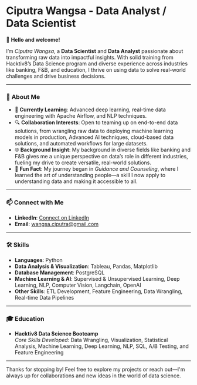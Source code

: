 # **Ciputra Wangsa - Data Analyst / Data Scientist**

👋 **Hello and welcome!**

I’m *Ciputra Wangsa*, a **Data Scientist** and **Data Analyst** passionate about transforming raw data into impactful insights. With solid training from Hacktiv8’s Data Science program and diverse experience across industries like banking, F&B, and education, I thrive on using data to solve real-world challenges and drive business decisions.

---

### 🚀 **About Me**

- 🌱 **Currently Learning**: Advanced deep learning, real-time data engineering with Apache Airflow, and NLP techniques.
- 🔍 **Collaboration Interests**: Open to teaming up on end-to-end data solutions, from wrangling raw data to deploying machine learning models in production, Advanced AI techniques, cloud-based data solutions, and automated workflows for large datasets.
- 🌐 **Background Insight**: My background in diverse fields like banking and F&B gives me a unique perspective on data’s role in different industries, fueling my drive to create versatile, real-world solutions. 
- 🎉 **Fun Fact**: My journey began in *Guidance and Counseling*, where I learned the art of understanding people—a skill I now apply to understanding data and making it accessible to all.

---

### 📫 **Connect with Me**

- **LinkedIn**: [Connect on LinkedIn](https://www.linkedin.com/in/ciputra-wangsa/)
- **Email**: wangsa.ciputra@gmail.com

---

### 🛠 **Skills**

- **Languages**: Python  
- **Data Analysis & Visualization**: Tableau, Pandas, Matplotlib  
- **Database Management**: PostgreSQL  
- **Machine Learning & AI**: Supervised & Unsupervised Learning, Deep Learning, NLP, Computer Vision, Langchain, OpenAI  
- **Other Skills**: ETL Development, Feature Engineering, Data Wrangling, Real-time Data Pipelines

---

### 🎓 **Education**

- **Hacktiv8 Data Science Bootcamp**  
  *Core Skills Developed*: Data Wrangling, Visualization, Statistical Analysis, Machine Learning, Deep Learning, NLP, SQL, A/B Testing, and Feature Engineering

---

Thanks for stopping by! Feel free to explore my projects or reach out—I'm always up for collaborations and new ideas in the world of data science.
